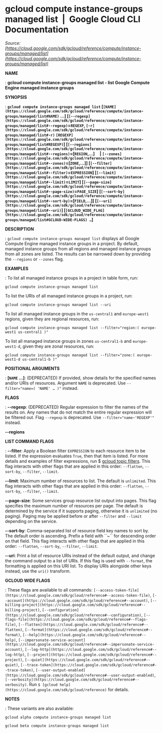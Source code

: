 # gcloud compute instance-groups managed list  |  Google Cloud CLI Documentation

*Source: [https://cloud.google.com/sdk/gcloud/reference/compute/instance-groups/managed/list](https://cloud.google.com/sdk/gcloud/reference/compute/instance-groups/managed/list)*

**NAME**

: **gcloud compute instance-groups managed list - list Google Compute Engine managed instance groups**

**SYNOPSIS**

: **`gcloud compute instance-groups managed list` [`[NAME](https://cloud.google.com/sdk/gcloud/reference/compute/instance-groups/managed/list#NAME)` …] [`[--regexp](https://cloud.google.com/sdk/gcloud/reference/compute/instance-groups/managed/list#--regexp)`=`REGEXP`, `[-r](https://cloud.google.com/sdk/gcloud/reference/compute/instance-groups/managed/list#-r)` `[REGEXP](https://cloud.google.com/sdk/gcloud/reference/compute/instance-groups/managed/list#REGEXP)`] [`[--regions](https://cloud.google.com/sdk/gcloud/reference/compute/instance-groups/managed/list#--regions)`=[`REGION`,…]     | `[--zones](https://cloud.google.com/sdk/gcloud/reference/compute/instance-groups/managed/list#--zones)`=[`ZONE`,…]] [`[--filter](https://cloud.google.com/sdk/gcloud/reference/compute/instance-groups/managed/list#--filter)`=`EXPRESSION`] [`[--limit](https://cloud.google.com/sdk/gcloud/reference/compute/instance-groups/managed/list#--limit)`=`LIMIT`] [`[--page-size](https://cloud.google.com/sdk/gcloud/reference/compute/instance-groups/managed/list#--page-size)`=`PAGE_SIZE`] [`[--sort-by](https://cloud.google.com/sdk/gcloud/reference/compute/instance-groups/managed/list#--sort-by)`=[`FIELD`,…]] [`[--uri](https://cloud.google.com/sdk/gcloud/reference/compute/instance-groups/managed/list#--uri)`] [`[GCLOUD_WIDE_FLAG](https://cloud.google.com/sdk/gcloud/reference/compute/instance-groups/managed/list#GCLOUD-WIDE-FLAGS) …`]**

**DESCRIPTION**

: `gcloud compute instance-groups managed list` displays all Google
Compute Engine managed instance groups in a project.
By default, managed instance groups from all regions and managed instance groups
from all zones are listed. The results can be narrowed down by providing the
``--regions`` or
``--zones`` flag.

**EXAMPLES**

: To list all managed instance groups in a project in table form, run:

```
gcloud compute instance-groups managed list
```

To list the URIs of all managed instance groups in a project, run:

```
gcloud compute instance-groups managed list --uri
```

To list all managed instance groups in the
``us-central1`` and
``europe-west1`` regions, given they are
regional resources, run:

```
gcloud compute instance-groups managed list --filter="region:( europe-west1 us-central1 )"
```

To list all managed instance groups in zones
``us-central1-b`` and
``europe-west1-d``, given they are zonal
resources, run:

```
gcloud compute instance-groups managed list --filter="zone:( europe-west1-d us-central1-b )"
```

**POSITIONAL ARGUMENTS**

: **[`NAME` …]**:
(DEPRECATED) If provided, show details for the specified names and/or URIs of
resources.
Argument `NAME` is deprecated. Use `--filter="name=( 'NAME'
… )"` instead.

**FLAGS**

: **--regexp**:
(DEPRECATED) Regular expression to filter the names of the results on. Any names
that do not match the entire regular expression will be filtered out.
Flag `--regexp` is deprecated. Use
`--filter="name~'REGEXP'"` instead.

**--regions**

**LIST COMMAND FLAGS**

: **--filter**:
Apply a Boolean filter `EXPRESSION` to each resource item
to be listed. If the expression evaluates `True`, then that item is
listed. For more details and examples of filter expressions, run $ [gcloud topic filters](https://cloud.google.com/sdk/gcloud/reference/topic/filters). This flag
interacts with other flags that are applied in this order:
`--flatten`, `--sort-by`, `--filter`,
`--limit`.

**--limit**:
Maximum number of resources to list. The default is `unlimited`. This
flag interacts with other flags that are applied in this order:
`--flatten`, `--sort-by`, `--filter`,
`--limit`.

**--page-size**:
Some services group resource list output into pages. This flag specifies the
maximum number of resources per page. The default is determined by the service
if it supports paging, otherwise it is `unlimited` (no paging).
Paging may be applied before or after `--filter` and
`--limit` depending on the service.

**--sort-by**:
Comma-separated list of resource field key names to sort by. The default order
is ascending. Prefix a field with ``~´´ for descending order on that
field. This flag interacts with other flags that are applied in this order:
`--flatten`, `--sort-by`, `--filter`,
`--limit`.

**--uri**:
Print a list of resource URIs instead of the default output, and change the
command output to a list of URIs. If this flag is used with
`--format`, the formatting is applied on this URI list. To display
URIs alongside other keys instead, use the `uri()` transform.

**GCLOUD WIDE FLAGS**

: These flags are available to all commands: `[--access-token-file](https://cloud.google.com/sdk/gcloud/reference#--access-token-file)`,
`[--account](https://cloud.google.com/sdk/gcloud/reference#--account)`, `[--billing-project](https://cloud.google.com/sdk/gcloud/reference#--billing-project)`,
`[--configuration](https://cloud.google.com/sdk/gcloud/reference#--configuration)`,
`[--flags-file](https://cloud.google.com/sdk/gcloud/reference#--flags-file)`,
`[--flatten](https://cloud.google.com/sdk/gcloud/reference#--flatten)`, `[--format](https://cloud.google.com/sdk/gcloud/reference#--format)`, `[--help](https://cloud.google.com/sdk/gcloud/reference#--help)`, `[--impersonate-service-account](https://cloud.google.com/sdk/gcloud/reference#--impersonate-service-account)`,
`[--log-http](https://cloud.google.com/sdk/gcloud/reference#--log-http)`,
`[--project](https://cloud.google.com/sdk/gcloud/reference#--project)`, `[--quiet](https://cloud.google.com/sdk/gcloud/reference#--quiet)`, `[--trace-token](https://cloud.google.com/sdk/gcloud/reference#--trace-token)`, `[--user-output-enabled](https://cloud.google.com/sdk/gcloud/reference#--user-output-enabled)`,
`[--verbosity](https://cloud.google.com/sdk/gcloud/reference#--verbosity)`.
Run `$ [gcloud help](https://cloud.google.com/sdk/gcloud/reference)` for details.

**NOTES**

: These variants are also available:

```
gcloud alpha compute instance-groups managed list
```

```
gcloud beta compute instance-groups managed list
```